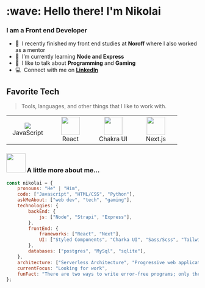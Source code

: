 <h1 align="left" id="macropower-title">:wave: Hello there! I'm Nikolai</h1>
<h3 align="left">I am a Front end Developer</h3>

- :office: &nbsp;I recently finished my front end studies at **Noroff** where I also worked as a mentor 
- :seedling: &nbsp;I’m currently learning **Node and Express**
- :speech_balloon: &nbsp;I like to talk about **Programming** and **Gaming**
- :computer: &nbsp;Connect with me on [**LinkedIn**](https://www.linkedin.com/in/nikolai-reed-larsen-681697214/)


</em></p>

<h2 align="left" id="macropower-tech">Favorite Tech</h2>

> Tools, languages, and other things that I like to work with.

<table>
  <tr>
    <td align="center" width="96">
      <a href="#macropower-tech">
<!--         <img src="./img/csharp-original.svg" width="48" height="48" alt="C#" /> -->
        <img src="https://img.icons8.com/color/48/000000/javascript--v2.png"/>
      </a>
      <br>JavaScript
    </td>
        <td align="center" width="96">
      <a href="#macropower-tech">
        <img src="https://img.icons8.com/plasticine/100/000000/react.png" width="48" height="48"/>
      </a>
      <br>React
    </td>
        </td>
        <td align="center" width="96">
      <a href="#macropower-tech">
        <img src="https://itelofilho.gallerycdn.vsassets.io/extensions/itelofilho/chakra-ui-cheatsheet/0.1.2/1602346378840/Microsoft.VisualStudio.Services.Icons.Default" width="48" height="48"/>
      </a>
      <br>Chakra UI
    </td>
    <td align="center" width="96">
      <a href="#macropower-tech">
        <img src="https://ui-lib.com/blog/wp-content/uploads/2021/12/nextjs-boilerplate-logo.png" width="48" height="48"/>
      </a>
      <br>Next.js
    </td>
  </tr>
</table>

</em></p>

### <img src="https://media2.giphy.com/media/YOwLMjFlJhp4xVNWKC/giphy.gif" width="50"> A little more about me...  

```javascript
const nikolai = {
    pronouns: "He" | "Him",
    code: ["Javascript", "HTML/CSS", "Python"],
    askMeAbout: ["web dev", "tech", "gaming"],
    technologies: {
        backEnd: {
            js: ["Node", "Strapi", "Express"],
        },
        frontEnd: {
            frameworks: ["React", "Next"],
            UI: ["Styled Components", "Charka UI", "Sass/Scss", "Tailwind", "Three.js"]
        },
        databases: ["postgres", "MySql", "sqlite"],
    },
    architecture: ["Serverless Architecture", "Progressive web applications", "Single page applications"],
    currentFocus: "Looking for work",
    funFact: "There are two ways to write error-free programs; only the third one works"
};
```
